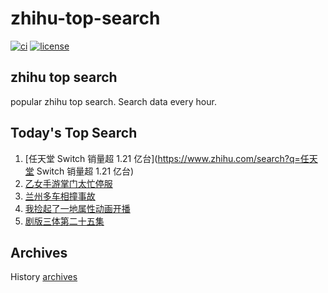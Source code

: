 # zhihu-top-search

[![ci](https://github.com/RyuSeiri/zhihu-top-search/actions/workflows/ci.yml/badge.svg)](https://github.com/RyuSeiri/zhihu-top-search/actions/workflows/ci.yml)
[![license](https://img.shields.io/github/license/RyuSeiri/zhihu-top-search)](https://github.com/RyuSeiri/zhihu-top-search/blob/master/LICENSE)

## zhihu top search

popular zhihu top search. Search data every hour.

## Today's Top Search

<!-- BEGIN -->
<!-- UpdateTime Thu Feb 09 2023 07:04:22 GMT+0800 (China Standard Time) -->

1. [任天堂 Switch 销量超 1.21 亿台](https://www.zhihu.com/search?q=任天堂 Switch
   销量超 1.21 亿台)
1. [乙女手游掌门太忙停服](https://www.zhihu.com/search?q=乙女手游掌门太忙停服)
1. [兰州多车相撞事故](https://www.zhihu.com/search?q=兰州多车相撞事故)
1. [我捡起了一地属性动画开播](https://www.zhihu.com/search?q=我捡起了一地属性动画开播)
1. [剧版三体第二十五集](https://www.zhihu.com/search?q=剧版三体第二十五集)

<!-- END -->

## Archives

History [archives](./archives)
